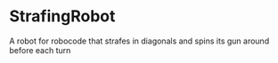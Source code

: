StrafingRobot
=============

A robot for robocode that strafes in diagonals and spins its gun around before each turn
